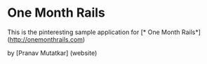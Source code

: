 # One Month Rails

This is the pinteresting sample application for [* One Month Rails*] (http://onemonthrails.com)

by [Pranav Mutatkar] (website)